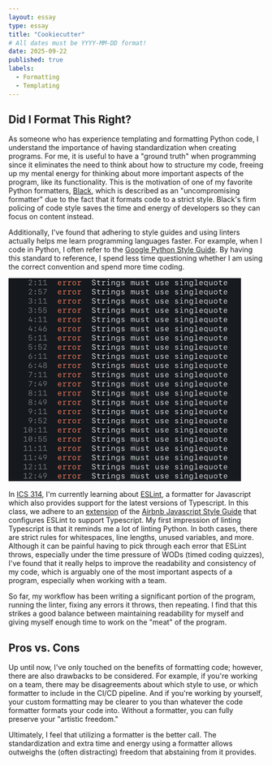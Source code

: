 ```yaml
---
layout: essay
type: essay
title: "Cookiecutter"
# All dates must be YYYY-MM-DD format!
date: 2025-09-22
published: true
labels:
  - Formatting
  - Templating
---
```


## Did I Format This Right?

As someone who has experience templating and formatting Python code, I understand the importance of having standardization when creating programs. For me, it is useful to have a "ground truth" when programming since it eliminates the need to think about how to structure my code, freeing up my mental energy for thinking about more important aspects of the program, like its functionality. This is the motivation of one of my favorite Python formatters, [Black](https://github.com/psf/black), which is described as an "uncompromising formatter" due to the fact that it formats code to a strict style. Black's firm policing of code style saves the time and energy of developers so they can focus on content instead.

Additionally, I've found that adhering to style guides and using linters actually helps me learn programming languages faster. For example, when I code in Python, I often refer to the [Google Python Style Guide](https://google.github.io/styleguide/pyguide.html). By having this standard to reference, I spend less time questioning whether I am using the correct convention and spend more time coding.

<img height="400px" src="../img/cookiecutter-essay/eslint-errors.png" class="rounded float-end ps-4">

In [ICS 314](https://courses.ics.hawaii.edu/ics314f25/index.html), I'm currently learning about [ESLint](https://eslint.org/), a formatter for Javascript which also provides support for the latest versions of Typescript. In this class, we adhere to an [extension](https://github.com/iamturns/eslint-config-airbnb-typescript) of the [Airbnb Javascript Style Guide](https://github.com/airbnb/javascript) that configures ESLint to support Typescript. My first impression of linting Typescript is that it reminds me a lot of linting Python. In both cases, there are strict rules for whitespaces, line lengths, unused variables, and more. Although it can be painful having to pick through each error that ESLint throws, especially under the time pressure of WODs (timed coding quizzes), I've found that it really helps to improve the readability and consistency of my code, which is arguably one of the most important aspects of a program, especially when working with a team.

So far, my workflow has been writing a significant portion of the program, running the linter, fixing any errors it throws, then repeating. I find that this strikes a good balance between maintaining readability for myself and giving myself enough time to work on the "meat" of the program.

## Pros vs. Cons
Up until now, I've only touched on the benefits of formatting code; however, there are also drawbacks to be considered. For example, if you're working on a team, there may be disagreements about which style to use, or which formatter to include in the CI/CD pipeline. And if you're working by yourself, your custom formatting may be clearer to you than whatever the code formatter formats your code into. Without a formatter, you can fully preserve your "artistic freedom."

Ultimately, I feel that utilizing a formatter is the better call. The standardization and extra time and energy using a formatter allows outweighs the (often distracting) freedom that abstaining from it provides.
